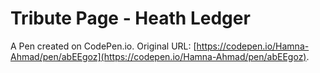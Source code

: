 # Tribute Page - Heath Ledger

A Pen created on CodePen.io. Original URL: [https://codepen.io/Hamna-Ahmad/pen/abEEgoz](https://codepen.io/Hamna-Ahmad/pen/abEEgoz).

